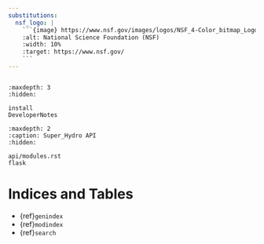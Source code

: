```yaml
---
substitutions:
  nsf_logo: |
    ```{image} https://www.nsf.gov/images/logos/NSF_4-Color_bitmap_Logo.png
    :alt: National Science Foundation (NSF)
    :width: 10%
    :target: https://www.nsf.gov/
    ```
---
```


<!-- Literally include the README.md file -->
```{include} README.md
```

<!-- This is the main toctree which defines the order of the documentation: it is hidden -->
<!-- so the content does not appear on the first page, but links appear in the sidebar. -->
```{toctree}
:maxdepth: 3
:hidden:

install
DeveloperNotes
```

```{toctree}
:maxdepth: 2
:caption: Super_Hydro API
:hidden:

api/modules.rst
flask
```

Indices and Tables
==================

* {ref}`genindex`
* {ref}`modindex`
* {ref}`search`
